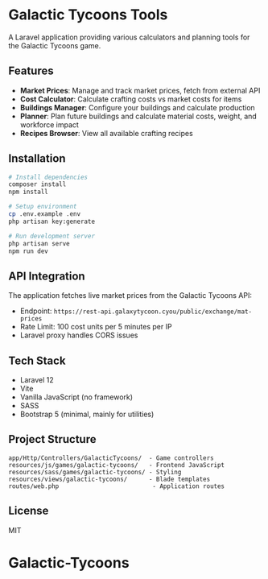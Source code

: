 # Galactic Tycoons Tools

A Laravel application providing various calculators and planning tools for the Galactic Tycoons game.

## Features

- **Market Prices**: Manage and track market prices, fetch from external API
- **Cost Calculator**: Calculate crafting costs vs market costs for items
- **Buildings Manager**: Configure your buildings and calculate production
- **Planner**: Plan future buildings and calculate material costs, weight, and workforce impact
- **Recipes Browser**: View all available crafting recipes

## Installation

```bash
# Install dependencies
composer install
npm install

# Setup environment
cp .env.example .env
php artisan key:generate

# Run development server
php artisan serve
npm run dev
```

## API Integration

The application fetches live market prices from the Galactic Tycoons API:
- Endpoint: `https://rest-api.galaxytycoon.cyou/public/exchange/mat-prices`
- Rate Limit: 100 cost units per 5 minutes per IP
- Laravel proxy handles CORS issues

## Tech Stack

- Laravel 12
- Vite
- Vanilla JavaScript (no framework)
- SASS
- Bootstrap 5 (minimal, mainly for utilities)

## Project Structure

```
app/Http/Controllers/GalacticTycoons/  - Game controllers
resources/js/games/galactic-tycoons/   - Frontend JavaScript
resources/sass/games/galactic-tycoons/ - Styling
resources/views/galactic-tycoons/      - Blade templates
routes/web.php                          - Application routes
```

## License

MIT

# Galactic-Tycoons

